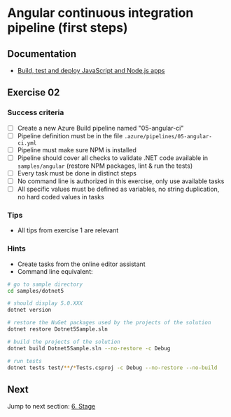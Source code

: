 # Angular continuous integration pipeline (first steps)

## Documentation

- [Build, test and deploy JavaScript and Node.js apps](https://docs.microsoft.com/en-us/azure/devops/pipelines/ecosystems/javascript)

## Exercise 02

### Success criteria

- [ ] Create a new Azure Build pipeline named "05-angular-ci"
- [ ] Pipeline definition must be in the file `.azure/pipelines/05-angular-ci.yml`
- [ ] Pipeline must make sure NPM is installed
- [ ] Pipeline should cover all checks to validate .NET code available in `samples/angular` (restore NPM packages, lint & run the tests)
- [ ] Every task must be done in distinct steps
- [ ] No command line is authorized in this exercise, only use available tasks
- [ ] All specific values must be defined as variables, no string duplication, no hard coded values in tasks

### Tips

- All tips from exercise 1 are relevant

### Hints

- Create tasks from the online editor assistant
- Command line equivalent:

```bash
# go to sample directory
cd samples/dotnet5

# should display 5.0.XXX
dotnet version

# restore the NuGet packages used by the projects of the solution
dotnet restore Dotnet5Sample.sln

# build the projects of the solution
dotnet build Dotnet5Sample.sln --no-restore -c Debug

# run tests
dotnet tests test/**/*Tests.csproj -c Debug --no-restore --no-build
```

## Next

Jump to next section: [6. Stage](./06-stage.md)

